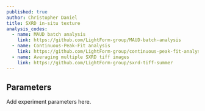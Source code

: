 ```yaml
---
published: true
author: Christopher Daniel
title: SXRD in-situ texture
analysis_codes:
  - name: MAUD batch analysis
    link: https://github.com/LightForm-group/MAUD-batch-analysis
  - name: Continuous-Peak-Fit analysis
    link: https://github.com/LightForm-group/continuous-peak-fit-analysis
  - name: Averaging multiple SXRD tiff images
    link: https://github.com/LightForm-group/sxrd-tiff-summer
---
```

## Parameters

Add experiment parameters here.
